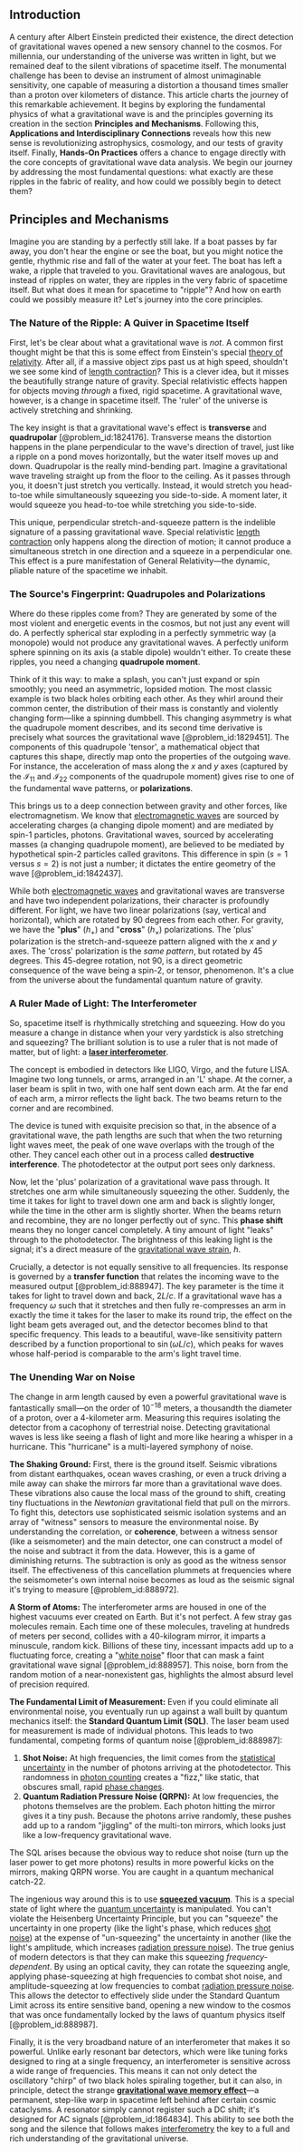 ## Introduction
A century after Albert Einstein predicted their existence, the direct detection of gravitational waves opened a new sensory channel to the cosmos. For millennia, our understanding of the universe was written in light, but we remained deaf to the silent vibrations of spacetime itself. The monumental challenge has been to devise an instrument of almost unimaginable sensitivity, one capable of measuring a distortion a thousand times smaller than a proton over kilometers of distance. This article charts the journey of this remarkable achievement. It begins by exploring the fundamental physics of what a gravitational wave is and the principles governing its creation in the section **Principles and Mechanisms**. Following this, **Applications and Interdisciplinary Connections** reveals how this new sense is revolutionizing astrophysics, cosmology, and our tests of gravity itself. Finally, **Hands-On Practices** offers a chance to engage directly with the core concepts of gravitational wave data analysis. We begin our journey by addressing the most fundamental questions: what exactly are these ripples in the fabric of reality, and how could we possibly begin to detect them?

## Principles and Mechanisms

Imagine you are standing by a perfectly still lake. If a boat passes by far away, you don't hear the engine or see the boat, but you might notice the gentle, rhythmic rise and fall of the water at your feet. The boat has left a wake, a ripple that traveled to you. Gravitational waves are analogous, but instead of ripples on water, they are ripples in the very fabric of spacetime itself. But what does it mean for spacetime to "ripple"? And how on earth could we possibly measure it? Let's journey into the core principles.

### The Nature of the Ripple: A Quiver in Spacetime Itself

First, let's be clear about what a gravitational wave is *not*. A common first thought might be that this is some effect from Einstein's special [theory of relativity](@article_id:181829). After all, if a massive object zips past us at high speed, shouldn't we see some kind of [length contraction](@article_id:189058)? This is a clever idea, but it misses the beautifully strange nature of gravity. Special relativistic effects happen for objects moving *through* a fixed, rigid spacetime. A gravitational wave, however, is a change in spacetime itself. The 'ruler' of the universe is actively stretching and shrinking.

The key insight is that a gravitational wave's effect is **transverse** and **quadrupolar** [@problem_id:1824176]. Transverse means the distortion happens in the plane perpendicular to the wave's direction of travel, just like a ripple on a pond moves horizontally, but the water itself moves up and down. Quadrupolar is the really mind-bending part. Imagine a gravitational wave traveling straight up from the floor to the ceiling. As it passes through you, it doesn't just stretch you vertically. Instead, it would stretch you head-to-toe while simultaneously squeezing you side-to-side. A moment later, it would squeeze you head-to-toe while stretching you side-to-side.

This unique, perpendicular stretch-and-squeeze pattern is the indelible signature of a passing gravitational wave. Special relativistic [length contraction](@article_id:189058) only happens along the direction of motion; it cannot produce a simultaneous stretch in one direction and a squeeze in a perpendicular one. This effect is a pure manifestation of General Relativity—the dynamic, pliable nature of the spacetime we inhabit.

### The Source's Fingerprint: Quadrupoles and Polarizations

Where do these ripples come from? They are generated by some of the most violent and energetic events in the cosmos, but not just any event will do. A perfectly spherical star exploding in a perfectly symmetric way (a monopole) would not produce any gravitational waves. A perfectly uniform sphere spinning on its axis (a stable dipole) wouldn't either. To create these ripples, you need a changing **quadrupole moment**.

Think of it this way: to make a splash, you can't just expand or spin smoothly; you need an asymmetric, lopsided motion. The most classic example is two black holes orbiting each other. As they whirl around their common center, the distribution of their mass is constantly and violently changing form—like a spinning dumbbell. This changing asymmetry is what the quadrupole moment describes, and its second time derivative is precisely what sources the gravitational wave [@problem_id:1829451]. The components of this quadrupole 'tensor', a mathematical object that captures this shape, directly map onto the properties of the outgoing wave. For instance, the acceleration of mass along the $x$ and $y$ axes (captured by the $\mathcal{I}_{11}$ and $\mathcal{I}_{22}$ components of the quadrupole moment) gives rise to one of the fundamental wave patterns, or **polarizations**.

This brings us to a deep connection between gravity and other forces, like electromagnetism. We know that [electromagnetic waves](@article_id:268591) are sourced by accelerating charges (a changing dipole moment) and are mediated by spin-1 particles, photons. Gravitational waves, sourced by accelerating masses (a changing quadrupole moment), are believed to be mediated by hypothetical spin-2 particles called gravitons. This difference in spin ($s=1$ versus $s=2$) is not just a number; it dictates the entire geometry of the wave [@problem_id:1842437].

While both [electromagnetic waves](@article_id:268591) and gravitational waves are transverse and have two independent polarizations, their character is profoundly different. For light, we have two linear polarizations (say, vertical and horizontal), which are rotated by 90 degrees from each other. For gravity, we have the "**plus**" ($h_+$) and "**cross**" ($h_\times$) polarizations. The 'plus' polarization is the stretch-and-squeeze pattern aligned with the $x$ and $y$ axes. The 'cross' polarization is the *same pattern*, but rotated by 45 degrees. This 45-degree rotation, not 90, is a direct geometric consequence of the wave being a spin-2, or tensor, phenomenon. It's a clue from the universe about the fundamental quantum nature of gravity.

### A Ruler Made of Light: The Interferometer

So, spacetime itself is rhythmically stretching and squeezing. How do you measure a change in distance when your very yardstick is also stretching and squeezing? The brilliant solution is to use a ruler that is not made of matter, but of light: a **[laser interferometer](@article_id:159702)**.

The concept is embodied in detectors like LIGO, Virgo, and the future LISA. Imagine two long tunnels, or arms, arranged in an 'L' shape. At the corner, a laser beam is split in two, with one half sent down each arm. At the far end of each arm, a mirror reflects the light back. The two beams return to the corner and are recombined.

The device is tuned with exquisite precision so that, in the absence of a gravitational wave, the path lengths are such that when the two returning light waves meet, the peak of one wave overlaps with the trough of the other. They cancel each other out in a process called **destructive interference**. The photodetector at the output port sees only darkness.

Now, let the 'plus' polarization of a gravitational wave pass through. It stretches one arm while simultaneously squeezing the other. Suddenly, the time it takes for light to travel down one arm and back is slightly longer, while the time in the other arm is slightly shorter. When the beams return and recombine, they are no longer perfectly out of sync. This **phase shift** means they no longer cancel completely. A tiny amount of light "leaks" through to the photodetector. The brightness of this leaking light is the signal; it's a direct measure of the [gravitational wave strain](@article_id:260840), $h$.

Crucially, a detector is not equally sensitive to all frequencies. Its response is governed by a **transfer function** that relates the incoming wave to the measured output [@problem_id:888947]. The key parameter is the time it takes for light to travel down and back, $2L/c$. If a gravitational wave has a frequency $\omega$ such that it stretches and then fully re-compresses an arm in exactly the time it takes for the laser to make its round trip, the effect on the light beam gets averaged out, and the detector becomes blind to that specific frequency. This leads to a beautiful, wave-like sensitivity pattern described by a function proportional to $\sin(\omega L/c)$, which peaks for waves whose half-period is comparable to the arm's light travel time.

### The Unending War on Noise

The change in arm length caused by even a powerful gravitational wave is fantastically small—on the order of $10^{-18}$ meters, a thousandth the diameter of a proton, over a 4-kilometer arm. Measuring this requires isolating the detector from a cacophony of terrestrial noise. Detecting gravitational waves is less like seeing a flash of light and more like hearing a whisper in a hurricane. This "hurricane" is a multi-layered symphony of noise.

**The Shaking Ground:** First, there is the ground itself. Seismic vibrations from distant earthquakes, ocean waves crashing, or even a truck driving a mile away can shake the mirrors far more than a gravitational wave does. These vibrations also cause the local mass of the ground to shift, creating tiny fluctuations in the *Newtonian* gravitational field that pull on the mirrors. To fight this, detectors use sophisticated seismic isolation systems and an array of "witness" sensors to measure the environmental noise. By understanding the correlation, or **coherence**, between a witness sensor (like a seismometer) and the main detector, one can construct a model of the noise and subtract it from the data. However, this is a game of diminishing returns. The subtraction is only as good as the witness sensor itself. The effectiveness of this cancellation plummets at frequencies where the seismometer's own internal noise becomes as loud as the seismic signal it's trying to measure [@problem_id:888972].

**A Storm of Atoms:** The interferometer arms are housed in one of the highest vacuums ever created on Earth. But it's not perfect. A few stray gas molecules remain. Each time one of these molecules, traveling at hundreds of meters per second, collides with a 40-kilogram mirror, it imparts a minuscule, random kick. Billions of these tiny, incessant impacts add up to a fluctuating force, creating a "[white noise](@article_id:144754)" floor that can mask a faint gravitational wave signal [@problem_id:888957]. This noise, born from the random motion of a near-nonexistent gas, highlights the almost absurd level of precision required.

**The Fundamental Limit of Measurement:** Even if you could eliminate all environmental noise, you eventually run up against a wall built by quantum mechanics itself: the **Standard Quantum Limit (SQL)**. The laser beam used for measurement is made of individual photons. This leads to two fundamental, competing forms of quantum noise [@problem_id:888987]:
1.  **Shot Noise:** At high frequencies, the limit comes from the [statistical uncertainty](@article_id:267178) in the number of photons arriving at the photodetector. This randomness in [photon counting](@article_id:185682) creates a "fizz," like static, that obscures small, rapid [phase changes](@article_id:147272).
2.  **Quantum Radiation Pressure Noise (QRPN):** At low frequencies, the photons themselves are the problem. Each photon hitting the mirror gives it a tiny push. Because the photons arrive randomly, these pushes add up to a random "jiggling" of the multi-ton mirrors, which looks just like a low-frequency gravitational wave.

The SQL arises because the obvious way to reduce shot noise (turn up the laser power to get more photons) results in more powerful kicks on the mirrors, making QRPN worse. You are caught in a quantum mechanical catch-22.

The ingenious way around this is to use **[squeezed vacuum](@article_id:178272)**. This is a special state of light where the [quantum uncertainty](@article_id:155636) is manipulated. You can't violate the Heisenberg Uncertainty Principle, but you can "squeeze" the uncertainty in one property (like the light's phase, which reduces [shot noise](@article_id:139531)) at the expense of "un-squeezing" the uncertainty in another (like the light's amplitude, which increases [radiation pressure noise](@article_id:158721)). The true genius of modern detectors is that they can make this squeezing *frequency-dependent*. By using an optical cavity, they can rotate the squeezing angle, applying phase-squeezing at high frequencies to combat shot noise, and amplitude-squeezing at low frequencies to combat [radiation pressure noise](@article_id:158721). This allows the detector to effectively slide under the Standard Quantum Limit across its entire sensitive band, opening a new window to the cosmos that was once fundamentally locked by the laws of quantum physics itself [@problem_id:888987].

Finally, it is the very broadband nature of an interferometer that makes it so powerful. Unlike early resonant bar detectors, which were like tuning forks designed to ring at a single frequency, an interferometer is sensitive across a wide range of frequencies. This means it can not only detect the oscillatory "chirp" of two black holes spiraling together, but it can also, in principle, detect the strange **[gravitational wave memory effect](@article_id:160770)**—a permanent, step-like warp in spacetime left behind after certain cosmic cataclysms. A resonator simply cannot register such a DC shift; it's designed for AC signals [@problem_id:1864834]. This ability to see both the song and the silence that follows makes [interferometry](@article_id:158017) the key to a full and rich understanding of the gravitational universe.
